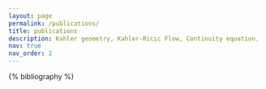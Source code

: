 ```yaml
---
layout: page
permalink: /publications/
title: publications
description: Kahler geometry, Kahler-Ricic Flow, Continuity equation.
nav: true
nav_order: 2
---
```


<!-- _pages/publications.md -->
<div class="publications">

{% bibliography %}

</div>
